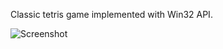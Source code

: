 Classic tetris game implemented with Win32 API.

![Screenshot](https://raw.github.com/eliangcs/tetris-win32/master/screenshot.png)

